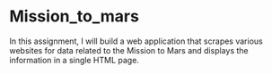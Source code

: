 # Mission_to_mars
In this assignment, I will build a web application that scrapes various websites for data related to the Mission to Mars and displays the information in a single HTML page.
